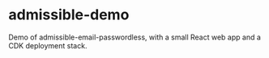 # admissible-demo
Demo of admissible-email-passwordless, with a small React web app and a CDK deployment stack.
